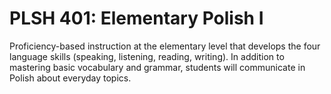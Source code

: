 # PLSH 401: Elementary Polish I

Proficiency-based instruction at the elementary level that develops the four language skills (speaking, listening, reading, writing). In addition to mastering basic vocabulary and grammar, students will communicate in Polish about everyday topics.